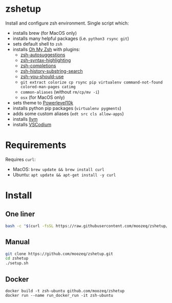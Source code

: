 # zshetup

Install and configure zsh environment. Single script which:
- installs brew (for MacOS only)
- installs many helpful packages (i.e. ``python3 rsync git``)
- sets default shell to ``zsh``
- installs [Oh My Zsh](https://github.com/ohmyzsh/ohmyzsh) with plugins:
    - [zsh-autosuggestions](https://github.com/zsh-users/zsh-autosuggestions)
    - [zsh-syntax-highlighting](https://github.com/zsh-users/zsh-syntax-highlighting)
    - [zsh-completions](https://github.com/zsh-users/zsh-completions)
    - [zsh-history-substring-search](https://github.com/zsh-users/zsh-history-substring-search)
    - [zsh-you-should-use](https://github.com/MichaelAquilina/zsh-you-should-use)
    - ``git extract colorize cp rsync pip virtualenv command-not-found colored-man-pages catimg``
    - ``common-aliases`` (without ``rm/cp/mv -i``)
    - ``osx`` (for MacOS only)
- sets theme to [Powerlevel10k](https://github.com/romkatv/powerlevel10k)
- installs python pip packages (``virtualenv pygments``)
- adds some custom aliases (``edt src cls allow-apps``)
- installs [llvm](https://llvm.org/)
- installs [VSCodium](https://vscodium.com/)

# Requirements

Requires ``curl``:
- MacOS: ``brew update && brew install curl``
- Ubuntu: ``apt update && apt-get install -y curl``

# Install

## One liner

```bash
bash -c "$(curl -fsSL https://raw.githubusercontent.com/moozeq/zshetup/master/setup.sh)"
```

## Manual

```bash
git clone https://github.com/moozeq/zshetup.git
cd zshetup
./setup.sh
```

## Docker

```
docker build -t zsh-ubuntu github.com/moozeq/zshetup
docker run --name run_docker_run -it zsh-ubuntu
```

